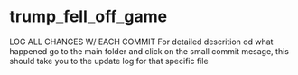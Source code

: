 # trump_fell_off_game
LOG ALL CHANGES W/ EACH COMMIT
For detailed descrition od what happened go to the main folder and click on the small commit mesage, this should take you to the update log for that specific file
